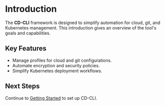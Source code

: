 # Introduction

The **CD-CLI** framework is designed to simplify automation for cloud, git, and Kubernetes management. This introduction gives an overview of the tool's goals and capabilities.

## Key Features
- Manage profiles for cloud and git configurations.
- Automate encryption and security policies.
- Simplify Kubernetes deployment workflows.

## Next Steps
Continue to [Getting Started](02-getting-started.md) to set up CD-CLI.
